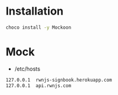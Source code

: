 # Installation
```bash
choco install -y Mockoon
```
# Mock
* /etc/hosts
```bash
127.0.0.1  rwnjs-signbook.herokuapp.com
127.0.0.1  api.rwnjs.com
```